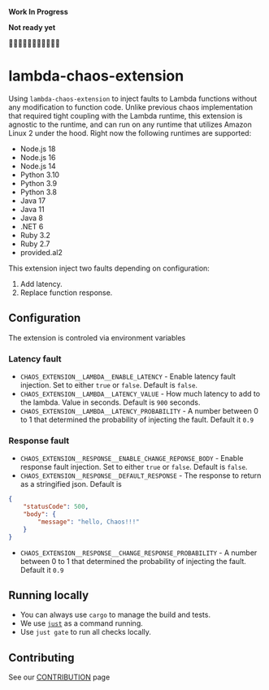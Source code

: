 **Work In Progress**

**Not ready yet**

🛑🛑🛑🛑🛑🛑🛑🛑🛑🛑🛑

<!-- [![codecov](https://codecov.io/gh/aws-cli-tools/whoami/branch/main/graph/badge.svg?token=NW4955XIZT)](https://codecov.io/gh/aws-cli-tools/whoami)
[![Actions Status](https://github.com/aws-cli-tools/whoami/workflows/Code%20Gating/badge.svg?branch=main)](https://github.com/aws-cli-tools/whoami/workflows/Code%20Gating/badge.svg?branch=main) -->

# lambda-chaos-extension

Using `lambda-chaos-extension` to inject faults to Lambda functions without any modification to function code.
Unlike previous chaos implementation that required tight coupling with the Lambda runtime, this extension is agnostic to the runtime, and can run on any runtime that utilizes Amazon Linux 2 under the hood.
Right now the following runtimes are supported:
* Node.js 18
* Node.js 16
* Node.js 14
* Python 3.10
* Python 3.9
* Python 3.8
* Java 17
* Java 11
* Java 8
* .NET 6
* Ruby 3.2
* Ruby 2.7
* provided.al2
 

This extension inject two faults depending on configuration: 

1. Add latency.
2. Replace function response.

## Configuration
The extension is controled via environment variables
### Latency fault
* `CHAOS_EXTENSION__LAMBDA__ENABLE_LATENCY` - Enable latency fault injection. Set to either `true` or `false`. Default is `false`.
* `CHAOS_EXTENSION__LAMBDA__LATENCY_VALUE` - How much latency to add to the lambda. Value in seconds. Default is `900` seconds.
* `CHAOS_EXTENSION__LAMBDA__LATENCY_PROBABILITY` - A number between 0 to 1 that determined the probability of injecting the fault. Default it `0.9`

### Response fault
* `CHAOS_EXTENSION__RESPONSE__ENABLE_CHANGE_REPONSE_BODY` - Enable response fault injection. Set to either `true` or `false`. Default is `false`.
* `CHAOS_EXTENSION__RESPONSE__DEFAULT_RESPONSE` - The response to return as a stringified json. Default is 
```json
{
    "statusCode": 500,
    "body": {
        "message": "hello, Chaos!!!"
    }
}
```
* `CHAOS_EXTENSION__RESPONSE__CHANGE_RESPONSE_PROBABILITY` - A number between 0 to 1 that determined the probability of injecting the fault. Default it `0.9`

<!-- ## Deployment
### Public 
The chaos extension is publicly available using `arn:aasee`. You can pull the latest version for your region easily by running
```bash
aws --region
```
You can se the extension using the console or your preferred IAC solution. You can see how to do it in AWS SAM n the `example` folder example.
 

To build and deploy your application for the first time, run the following in your shell:

```bash
sam build --use-container
sam deploy --guided
```

## Chaos Tests

Browse the API Gateway URL or curl it from command line for couple of times. 

- The normal results are status 200, {"message": "hello world"}. 
- 50% of the responses are status 500, {"message": "hello, Chaos!!!"}
- 10% of the responses are status 502, {"message": "Internal server error"}.  -->

## Running locally
* You can always use `cargo` to manage the build and tests.
* We use [`just`](https://github.com/casey/just) as a command running.
* Use `just gate` to run all checks locally.

## Contributing
See our [CONTRIBUTION](CONTRIBUTION.md) page
